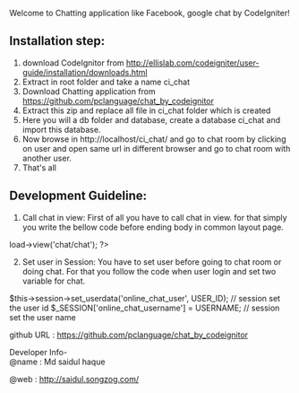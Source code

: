 Welcome to Chatting application like Facebook, google chat by CodeIgniter!
 
Installation step:
--------------------------------------------------------------------
 1. download CodeIgnitor from http://ellislab.com/codeigniter/user-guide/installation/downloads.html
 2. Extract in root folder and take a name ci_chat
 3. Download  Chatting application from https://github.com/pclanguage/chat_by_codeignitor
 4. Extract this zip and replace all file in ci_chat folder which is created 
 5. Here you will a db folder and database, create a database ci_chat and import this database. 
 6. Now browse in http://localhost/ci_chat/ and go to chat room by clicking on user and open same url in 
      different browser and go to chat room with another user.
 7. That's all  

Development Guideline:
--------------------------------------------------------------------
1. Call chat in view: 
First of all you have to call chat in view. for that simply you write the bellow code 
before ending body in common layout page.

<?php   echo $this->load->view('chat/chat'); ?>  

2. Set user in Session: 
You have to set user before going to chat room or doing chat. For that you follow the code when 
user login and set two variable for chat. 

$this->session->set_userdata('online_chat_user', USER_ID); // session set the user id 
$_SESSION['online_chat_username'] =  USERNAME; // session set the user name  




 
github URL : https://github.com/pclanguage/chat_by_codeignitor

Developer Info-  
@name           : Md saidul haque

@web            : http://saidul.songzog.com/
